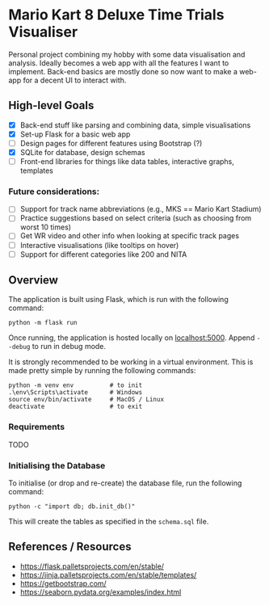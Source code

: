 # Mario Kart 8 Deluxe Time Trials Visualiser

Personal project combining my hobby with some data visualisation and analysis. 
Ideally becomes a web app with all the features I want to implement. 
Back-end basics are mostly done so now want to make a web-app for a decent UI to interact with.

## High-level Goals
- [x] Back-end stuff like parsing and combining data, simple visualisations
- [x] Set-up Flask for a basic web app
- [ ] Design pages for different features using Bootstrap (?)
- [x] SQLite for database, design schemas
- [ ] Front-end libraries for things like data tables, interactive graphs, templates

### Future considerations:
- [ ] Support for track name abbreviations (e.g., MKS == Mario Kart Stadium)
- [ ] Practice suggestions based on select criteria (such as choosing from worst 10 times)
- [ ] Get WR video and other info when looking at specific track pages
- [ ] Interactive visualisations (like tooltips on hover)
- [ ] Support for different categories like 200 and NITA

## Overview
The application is built using Flask, which is run with the following command:
```
python -m flask run
```
Once running, the application is hosted locally on [localhost:5000](http://127.0.0.1:5000/).
Append `--debug` to run in debug mode.

It is strongly recommended to be working in a virtual environment. This is made pretty simple by running the following commands:
```
python -m venv env          # to init
.\env\Scripts\activate      # Windows
source env/bin/activate     # MacOS / Linux
deactivate                  # to exit
```

### Requirements
TODO

### Initialising the Database
To initialise (or drop and re-create) the database file, run the following command:
```
python -c "import db; db.init_db()"
```
This will create the tables as specified in the `schema.sql` file.

## References / Resources
- https://flask.palletsprojects.com/en/stable/
- https://jinja.palletsprojects.com/en/stable/templates/
- https://getbootstrap.com/
- https://seaborn.pydata.org/examples/index.html